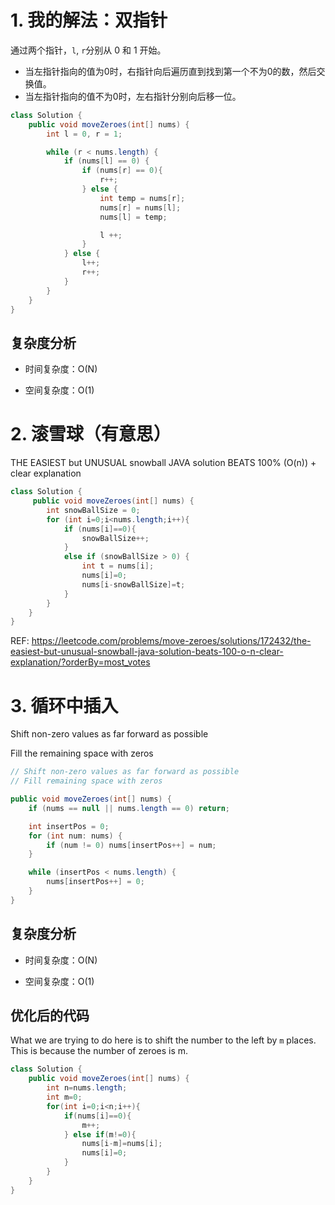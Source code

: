 # 1. 我的解法：双指针

通过两个指针，``l``, ``r``分别从 0 和 1 开始。

- 当左指针指向的值为0时，右指针向后遍历直到找到第一个不为0的数，然后交换值。
- 当左指针指向的值不为0时，左右指针分别向后移一位。

```java
class Solution {
    public void moveZeroes(int[] nums) {
        int l = 0, r = 1;

        while (r < nums.length) {
            if (nums[l] == 0) {
                if (nums[r] == 0){
                    r++;
                } else {
                    int temp = nums[r];
                    nums[r] = nums[l];
                    nums[l] = temp;

                    l ++;
                }
            } else {
                l++;
                r++;
            }
        }
    }
}
```

## 复杂度分析

- 时间复杂度：O(N)

- 空间复杂度：O(1)

# 2. 滚雪球（有意思）

THE EASIEST but UNUSUAL snowball JAVA solution BEATS 100% (O(n)) + clear explanation

```java
class Solution {
     public void moveZeroes(int[] nums) {
        int snowBallSize = 0; 
        for (int i=0;i<nums.length;i++){
	        if (nums[i]==0){
                snowBallSize++; 
            }
            else if (snowBallSize > 0) {
	            int t = nums[i];
	            nums[i]=0;
	            nums[i-snowBallSize]=t;
            }
        }
    }
}
```

REF: https://leetcode.com/problems/move-zeroes/solutions/172432/the-easiest-but-unusual-snowball-java-solution-beats-100-o-n-clear-explanation/?orderBy=most_votes

# 3. 循环中插入

Shift non-zero values as far forward as possible

Fill the remaining space with zeros

```java
// Shift non-zero values as far forward as possible
// Fill remaining space with zeros

public void moveZeroes(int[] nums) {
    if (nums == null || nums.length == 0) return;        

    int insertPos = 0;
    for (int num: nums) {
        if (num != 0) nums[insertPos++] = num;
    }        

    while (insertPos < nums.length) {
        nums[insertPos++] = 0;
    }
}
```

## 复杂度分析

- 时间复杂度：O(N)

- 空间复杂度：O(1)

## 优化后的代码

What we are trying to do here is to shift the number to the left by `m` places. This is because the number of zeroes is m.

```java
class Solution {
    public void moveZeroes(int[] nums) {
        int n=nums.length;
        int m=0;
        for(int i=0;i<n;i++){
            if(nums[i]==0){
                m++;
            } else if(m!=0){
                nums[i-m]=nums[i];
                nums[i]=0;
            }
        }            
    }
}
```

